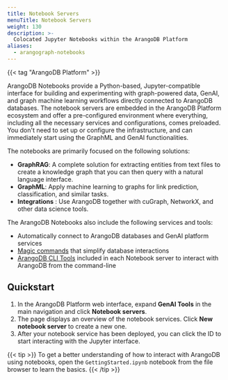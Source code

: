 ```yaml
---
title: Notebook Servers
menuTitle: Notebook Servers
weight: 130
description: >-
  Colocated Jupyter Notebooks within the ArangoDB Platform
aliases:
  - arangograph-notebooks
---
```

{{< tag "ArangoDB Platform" >}}

ArangoDB Notebooks provide a Python-based, Jupyter-compatible interface for building
and experimenting with graph-powered data, GenAI, and graph machine learning
workflows directly connected to ArangoDB databases. The notebook servers are
embedded in the ArangoDB Platform ecosystem and offer a
pre-configured environment where everything, including all the necessary services
and configurations, comes preloaded. You don't need to set up or configure the
infrastructure, and can immediately start using the GraphML and GenAI
functionalities.

The notebooks are primarily focused on the following solutions:
- **GraphRAG**: A complete solution for extracting entities
  from text files to create a knowledge graph that you can then query with a
  natural language interface.
- **GraphML**: Apply machine learning to graphs for link prediction,
  classification, and similar tasks.
- **Integrations** : Use ArangoDB together with cuGraph, NetworkX, and other
  data science tools.

<!-- TODO: Add links to corresponding pages -->

The ArangoDB Notebooks also include the following services and tools:
- Automatically connect to ArangoDB databases and GenAI platform services
- [Magic commands](../arangograph/notebooks.md#arangograph-magic-commands)
  that simplify database interactions
- [ArangoDB CLI Tools](../components/tools/) included in each Notebook server
  to interact with ArangoDB from the command-line  

## Quickstart

1. In the ArangoDB Platform web interface, expand **GenAI Tools** in the
   main navigation and click **Notebook servers**.
2. The page displays an overview of the notebook services.
   Click **New notebook server** to create a new one.
3. After your notebook service has been deployed, you can click the ID to start
   interacting with the Jupyter interface.

{{< tip >}}
To get a better understanding of how to interact with ArangoDB using notebooks,
open the `GettingStarted.ipynb` notebook from the file browser to learn the basics.
{{< /tip >}}

<!-- TODO: Add links to interactive tutorials? -->
